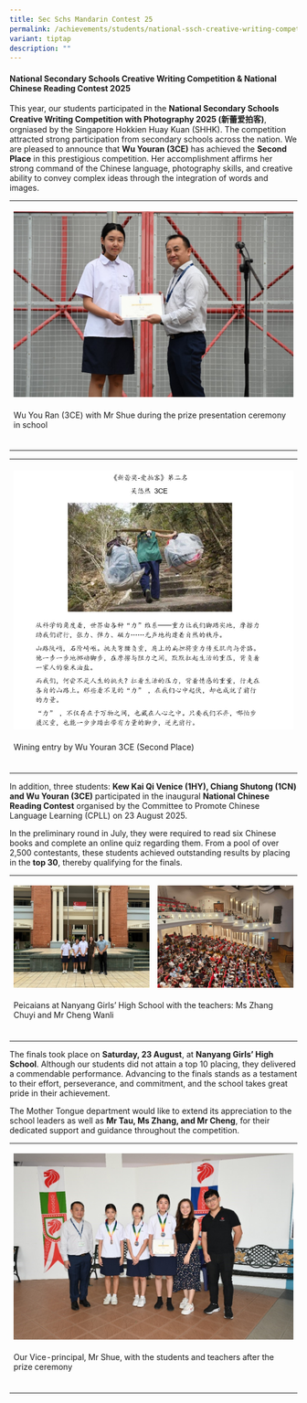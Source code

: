 ```yaml
---
title: Sec Schs Mandarin Contest 25
permalink: /achievements/students/national-ssch-creative-writing-competition-national-zh-read-contest-25/
variant: tiptap
description: ""
---
```

<h4><strong>National Secondary Schools Creative Writing Competition &amp; National Chinese Reading Contest 2025</strong></h4>
<p>This year, our students participated in the <strong>National Secondary Schools Creative Writing Competition with Photography 2025 (新蕾爱拍客)</strong>,
orgniased by the Singapore Hokkien Huay Kuan (SHHK). The competition attracted
strong participation from secondary schools across the nation. We are pleased
to announce that <strong>Wu Youran (3CE)</strong> has achieved the <strong>Second Place</strong> in
this prestigious competition. Her accomplishment affirms her strong command
of the Chinese language, photography skills, and creative ability to convey
complex ideas through the integration of words and images.</p>
<table style="minWidth: 25px">
<colgroup>
<col>
</colgroup>
<tbody>
<tr>
<th rowspan="1" colspan="1">
<p></p>
<div class="isomer-image-wrapper">
<img style="width: 100%" height="auto" width="100%" alt="" src="/images/Announcement/zh_ss_25_1.jpg">
</div>
</th>
</tr>
<tr>
<td rowspan="1" colspan="1">
<p>Wu You Ran (3CE) with Mr Shue during the prize presentation ceremony in
school</p>
</td>
</tr>
<tr>
<td rowspan="1" colspan="1">
<p></p>
</td>
</tr>
</tbody>
</table>
<table style="minWidth: 25px">
<colgroup>
<col>
</colgroup>
<tbody>
<tr>
<th rowspan="1" colspan="1">
<p></p>
<div class="isomer-image-wrapper">
<img style="width: 100%" height="auto" width="100%" alt="" src="/images/Announcement/zh_ss_25_2.jpg">
</div>
</th>
</tr>
<tr>
<td rowspan="1" colspan="1">
<p>Wining entry by Wu Youran 3CE (Second Place)</p>
</td>
</tr>
<tr>
<td rowspan="1" colspan="1">
<p></p>
</td>
</tr>
</tbody>
</table>
<p>In addition, three students: <strong>Kew Kai Qi Venice (1HY), Chiang Shutong (1CN) and Wu Youran (3CE)</strong> participated
in the inaugural <strong>National Chinese Reading Contest</strong> organised
by the Committee to Promote Chinese Language Learning (CPLL) on 23 August
2025.</p>
<p>In the preliminary round in July, they were required to read six Chinese
books and complete an online quiz regarding them. From a pool of over 2,500
contestants, these students achieved outstanding results by placing in
the <strong>top 30</strong>, thereby qualifying for the finals.</p>
<table style="minWidth: 50px">
<colgroup>
<col>
<col>
</colgroup>
<tbody>
<tr>
<th rowspan="1" colspan="1">
<p></p>
<div class="isomer-image-wrapper">
<img style="width: 100%" height="auto" width="100%" alt="" src="/images/Announcement/zh_ss_25_3.jpg">
</div>
</th>
<th rowspan="1" colspan="1">
<p></p>
<div class="isomer-image-wrapper">
<img style="width: 100%" height="auto" width="100%" alt="" src="/images/Announcement/zh_ss_25_4.jpg">
</div>
</th>
</tr>
<tr>
<td rowspan="1" colspan="2">
<p>Peicaians at Nanyang Girls’ High School with the teachers: Ms Zhang Chuyi
and Mr Cheng Wanli</p>
</td>
</tr>
<tr>
<td rowspan="1" colspan="1">
<p></p>
</td>
<td rowspan="1" colspan="1">
<p></p>
</td>
</tr>
</tbody>
</table>
<p>The finals took place on <strong>Saturday, 23 August</strong>, at <strong>Nanyang Girls’ High School</strong>.
Although our students did not attain a top 10 placing, they delivered a
commendable performance. Advancing to the finals stands as a testament
to their effort, perseverance, and commitment, and the school takes great
pride in their achievement.</p>
<p>The Mother Tongue department would like to extend its appreciation to
the school leaders as well as <strong>Mr Tau, Ms Zhang, and Mr Cheng</strong>,
for their dedicated support and guidance throughout the competition.</p>
<table style="minWidth: 25px">
<colgroup>
<col>
</colgroup>
<tbody>
<tr>
<th rowspan="1" colspan="1">
<p></p>
<div class="isomer-image-wrapper">
<img style="width: 100%" height="auto" width="100%" alt="" src="/images/Announcement/zh_ss_25_5.jpg">
</div>
</th>
</tr>
<tr>
<td rowspan="1" colspan="1">
<p>Our Vice-principal, Mr Shue, with the students and teachers after the
prize ceremony</p>
</td>
</tr>
<tr>
<td rowspan="1" colspan="1">
<p></p>
</td>
</tr>
</tbody>
</table>
<p></p>